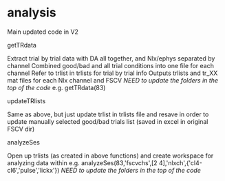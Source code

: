 # analysis
Main updated code in V2

getTRdata

  Extract trial by trial data with DA all together, and Nlx/ephys separated by channel
  Combined good/bad and all trial conditions into one file for each channel
  Refer to trlist in trlists for trial by trial info
  Outputs trlists and tr_XX mat files for each Nlx channel and FSCV
  *NEED to update the folders in the top of the code*
  e.g. getTRdata(83)
  
  
updateTRlists

  Same as above, but just update trlist in trlists file and resave in order to update manually selected good/bad trials list (saved in excel in original FSCV dir)
  
  
analyzeSes

  Open up trlists (as created in above functions) and create workspace for analyzing data within
  e.g. analyzeSes(83,'fscvchs',[2 4],'nlxch',{'cl4-cl6','pulse','lickx'})
  *NEED to update the folders in the top of the code*
